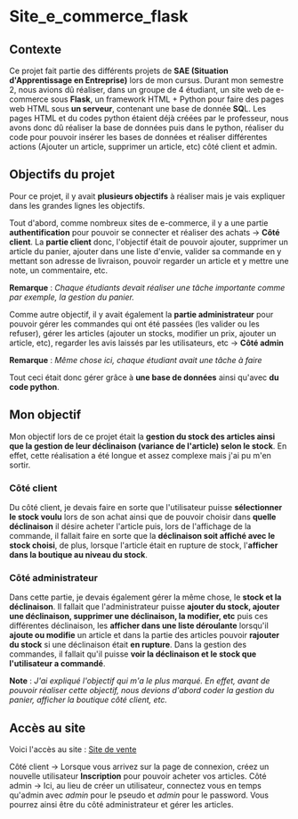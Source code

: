 # Site_e_commerce_flask

## Contexte
Ce projet fait partie des différents projets de **SAE (Situation d'Apprentissage en Entreprise)** lors de mon cursus. Durant mon semestre 2, nous avions dû réaliser, dans un groupe de 4 étudiant, un site web de e-commerce sous **Flask**, un framework HTML + Python pour faire des pages web HTML sous **un serveur**, contenant une base de donnée **SQ**L. Les pages HTML et du codes python étaient déjà créées par le professeur, nous avons donc dû réaliser la base de données puis dans le python, réaliser du code pour pouvoir insérer les bases de données et réaliser différentes actions (Ajouter un article, supprimer un article, etc) côté client et admin.

## Objectifs du projet
Pour ce projet, il y avait **plusieurs objectifs** à réaliser mais je vais expliquer dans les grandes lignes les objectifs.

Tout d'abord, comme nombreux sites de e-commerce, il y a une partie **authentification** pour pouvoir se connecter et réaliser des achats -> **Côté client**. La **partie client** donc, l'objectif était de pouvoir ajouter, supprimer un article du panier, ajouter dans une liste d'envie, valider sa commande en y mettant son adresse de livraison, pouvoir regarder un article et y mettre une note, un commentaire, etc.

**Remarque** : *Chaque étudiants devait réaliser une tâche importante comme par exemple, la gestion du panier.*

Comme autre objectif, il y avait également la **partie administrateur** pour pouvoir gérer les commandes qui ont été passées (les valider ou les refuser), gérer les articles (ajouter un stocks, modifier un prix, ajouter un article, etc), regarder les avis laissés par les utilisateurs, etc -> **Côté admin**

**Remarque** : *Même chose ici, chaque étudiant avait une tâche à faire*

Tout ceci était donc gérer grâce à **une base de données** ainsi qu'avec **du code python**.

## Mon objectif
Mon objectif lors de ce projet était la **gestion du stock des articles ainsi que la gestion de leur déclinaison (variance de l'article) selon le stock**. En effet, cette réalisation a été longue et assez complexe mais j'ai pu m'en sortir.
### Côté client
Du côté client, je devais faire en sorte que l'utilisateur puisse **sélectionner le stock voulu** lors de son achat ainsi que de pouvoir choisir dans **quelle déclinaison** il désire acheter l'article puis, lors de l'affichage de la commande, il fallait faire en sorte que la **déclinaison soit affiché avec le stock choisi**, de plus, lorsque l'article était en rupture de stock, l'**afficher dans la boutique au niveau du stock**.

### Côté administrateur
Dans cette partie, je devais également gérer la même chose, le **stock et la déclinaison**. Il fallait que l'administrateur puisse **ajouter du stock, ajouter une déclinaison, supprimer une déclinaison, la modifier, etc** puis ces différentes déclinaison, les **afficher dans une liste déroulante** lorsqu'il **ajoute ou modifie** un article et dans la partie des articles pouvoir **rajouter du stock** si une déclinaison était **en rupture**. Dans la gestion des commandes, il fallait qu'il puisse **voir la déclinaison et le stock que l'utilisateur a commandé**.

**Note** : *J'ai expliqué l'objectif qui m'a le plus marqué. En effet, avant de pouvoir réaliser cette objectif, nous devions d'abord coder la gestion du panier, afficher la boutique côté client, etc.*

## Accès au site
Voici l'accès au site : [Site de vente](https://lfulcran2.pythonanywhere.com/)

Côté client -> Lorsque vous arrivez sur la page de connexion, créez un nouvelle utilisateur **Inscription** pour pouvoir acheter vos articles.
Côté admin -> Ici, au lieu de créer un utilisateur, connectez vous en temps qu'admin avec *admin* pour le pseudo et *admin* pour le password. Vous pourrez ainsi être du côté administrateur et gérer les articles.
